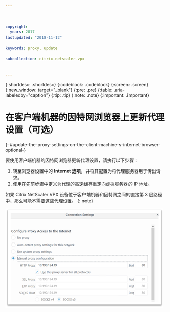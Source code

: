 ```yaml
---



copyright:
  years: 2017
lastupdated: "2018-11-12"

keywords: proxy, update

subcollection: citrix-netscaler-vpx


---
```


{:shortdesc: .shortdesc}
{:codeblock: .codeblock}
{:screen: .screen}
{:new_window: target="_blank"}
{:pre: .pre}
{:table: .aria-labeledby="caption"}
{:tip: .tip}
{:note: .note}
{:important: .important}

# 在客户端机器的因特网浏览器上更新代理设置（可选）
{: #update-the-proxy-settings-on-the-client-machine-s-internet-browser-optional-}

要使用客户端机器的因特网浏览器更新代理设置，请执行以下步骤：

1. 转至浏览器设置中的 **Internet 选项**，并将其配置为将代理服务器用于传出请求。
2. 使用在先前步骤中定义为代理的高速缓存重定向虚拟服务器的 IP 地址。

如果 Citrix NetScaler VPX 设备位于客户端机器和因特网之间的直接第 3 层路径中，那么可能不需要这些代理设置。
{: note}

<img src="images/fp17.png" alt="图样" style="width: 500px;"/>
